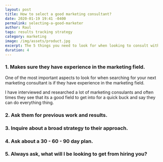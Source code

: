 ```yaml
---
layout: post
title: How to select a good marketing consultant?
date: 2020-01-19 19:41 -0400
permalink: selecting-a-good-marketer
author: Raul
tags: results tracking strategy 
category: marketing
image: /img/assets/product.jpg
excerpt: The 5 things you need to look for when looking to consult with a marketing group.
duration: 4
---
```


### 1. Makes sure they have experience in the marketing field.

One of the most important aspects to look for when searching for your next marketing consultant is if they have experience in the marketing field.

I have interviewed and researched a lot of marketing consulants and often times they see that its a good field to get into for a quick buck and say they can do everything thing. 

### 2. Ask them for previous work and results.

### 3. Inquire about a broad strategy to their approach.

### 4. Ask about a 30 - 60 - 90 day plan.

### 5. Always ask, what will I be looking to get from hiring you?